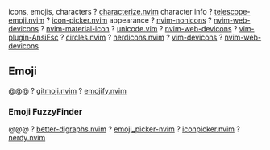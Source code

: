 icons, emojis, characters
? [characterize.nvim](https://github.com/delphinus/characterize.nvim) character info
? [telescope-emoji.nvim](https://github.com/xiyaowong/telescope-emoji.nvim)
? [icon-picker.nvim](https://github.com/ziontee113/icon-picker.nvim) appearance
? [nvim-nonicons](https://github.com/yamatsum/nvim-nonicons)
? [nvim-web-devicons](https://github.com/nvim-tree/nvim-web-devicons)
? [nvim-material-icon](https://github.com/DaikyXendo/nvim-material-icon)
? [unicode.vim](https://github.com/chrisbra/unicode.vim)
? [nvim-web-devicons](https://github.com/kyazdani42/nvim-web-devicons)
? [vim-plugin-AnsiEsc](https://github.com/powerman/vim-plugin-AnsiEsc)
? [circles.nvim](https://github.com/projekt0n/circles.nvim) 
? [nerdicons.nvim](https://github.com/nvimdev/nerdicons.nvim) 
? [vim-devicons](https://github.com/ryanoasis/vim-devicons) 
? [nvim-web-devicons ](https://github.com/nvim-tree/nvim-web-devicons )
## Emoji
@@@
? [gitmoji.nvim](https://github.com/Dynge/gitmoji.nvim)
? [emojify.nvim](https://github.com/ronisbr/emojify.nvim)
### Emoji FuzzyFinder
@@@
? [better-digraphs.nvim](https://github.com/protex/better-digraphs.nvim)
? [emoji_picker-nvim](https://github.com/WilsonOh/emoji_picker-nvim)
? [iconpicker.nvim](https://github.com/mrjones2014/iconpicker.nvim)
? [nerdy.nvim](https://github.com/2KAbhishek/nerdy.nvim)

